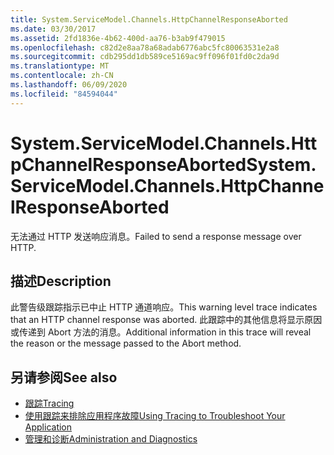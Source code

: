 ```yaml
---
title: System.ServiceModel.Channels.HttpChannelResponseAborted
ms.date: 03/30/2017
ms.assetid: 2fd1836e-4b62-400d-aa76-b3ab9f479015
ms.openlocfilehash: c82d2e8aa78a68adab6776abc5fc80063531e2a8
ms.sourcegitcommit: cdb295dd1db589ce5169ac9ff096f01fd0c2da9d
ms.translationtype: MT
ms.contentlocale: zh-CN
ms.lasthandoff: 06/09/2020
ms.locfileid: "84594044"
---
```

# <a name="systemservicemodelchannelshttpchannelresponseaborted"></a><span data-ttu-id="6466f-102">System.ServiceModel.Channels.HttpChannelResponseAborted</span><span class="sxs-lookup"><span data-stu-id="6466f-102">System.ServiceModel.Channels.HttpChannelResponseAborted</span></span>
<span data-ttu-id="6466f-103">无法通过 HTTP 发送响应消息。</span><span class="sxs-lookup"><span data-stu-id="6466f-103">Failed to send a response message over HTTP.</span></span>  
  
## <a name="description"></a><span data-ttu-id="6466f-104">描述</span><span class="sxs-lookup"><span data-stu-id="6466f-104">Description</span></span>  
 <span data-ttu-id="6466f-105">此警告级跟踪指示已中止 HTTP 通道响应。</span><span class="sxs-lookup"><span data-stu-id="6466f-105">This warning level trace indicates that an HTTP channel response was aborted.</span></span> <span data-ttu-id="6466f-106">此跟踪中的其他信息将显示原因或传递到 Abort 方法的消息。</span><span class="sxs-lookup"><span data-stu-id="6466f-106">Additional information in this trace will reveal the reason or the message passed to the Abort method.</span></span>  
  
## <a name="see-also"></a><span data-ttu-id="6466f-107">另请参阅</span><span class="sxs-lookup"><span data-stu-id="6466f-107">See also</span></span>

- [<span data-ttu-id="6466f-108">跟踪</span><span class="sxs-lookup"><span data-stu-id="6466f-108">Tracing</span></span>](index.md)
- [<span data-ttu-id="6466f-109">使用跟踪来排除应用程序故障</span><span class="sxs-lookup"><span data-stu-id="6466f-109">Using Tracing to Troubleshoot Your Application</span></span>](using-tracing-to-troubleshoot-your-application.md)
- [<span data-ttu-id="6466f-110">管理和诊断</span><span class="sxs-lookup"><span data-stu-id="6466f-110">Administration and Diagnostics</span></span>](../index.md)
